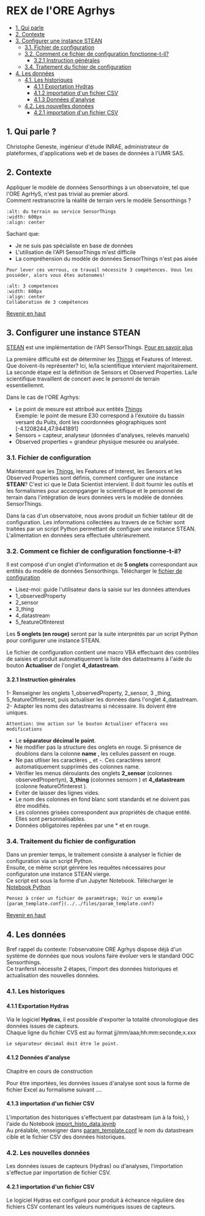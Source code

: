 # REX de l'ORE Agrhys
- [1. Qui parle](#qui_parle)    
- [2. Contexte](#intro)
- [3. Configurer une instance STEAN](#conf)  
  - [3.1. Fichier de configuration](#fichier_conf)
  - [3.2. Comment ce fichier de configuration fonctionne-t-il?](#fonc_conf)  
      - [3.2.1 Instruction générales](#instruction)
  - [3.4. Traitement du fichier de configuration](#create_conf)
- [4. Les données](#data)  
  - [4.1. Les historiques](#data_histo)
    - [4.1.1 Exportation Hydras](#exp_histo)  
    - [4.1.2 importation d'un fichier CSV](#exp_histo)
    - [4.1.3 Données d'analyse](#imp_histo) 
  - [4.2. Les nouvelles données](#data_new)
    - [4.2.1 importation d'un fichier CSV](#csv_new)
 
    
<a id="top"></a>
<a id="qui_parle"></a>
## 1. Qui parle ?
Christophe Geneste, ingénieur d'étude INRAE, administrateur de plateformes, d'applications web et de bases de données à l'UMR SAS.

<a id="intro"></a>
## 2. Contexte
Appliquer le modèle de données Sensorthings à un observatoire, tel que l'ORE AgrHyS, n'est pas trivial au premier abord.  
Comment restranscrire la réalité de terrain vers le modèle Sensorthings ?   

```{image} img/terrain_vers_ST_v2.png
:alt: du terrain au service SensorThings
:width: 600px
:align: center
```

Sachant que:  
*  Je ne suis pas spécialiste en base de données
*  L'utilisation de l'API SensorThings m'est difficile
*  La compréhension du modèle de données SensorThings n'est pas aisée  

```{important}
Pour lever ces verrous, ce travail nécessite 3 compétences. Vous les posséder, alors vous êtes autonomes!
```

```{figure} img/trois_competences.png
:alt: 3 competences
:width: 600px
:align: center
Collaboration de 3 compétences
```

[Revenir en haut](#top)
<a id="conf"></a>
## 3. Configurer une instance STEAN  
[STEAN](https://github.com/Mario-35/STEAN) est une implémentation de l'API SensorThings. [Pour en savoir plus](https://sensorthings.geosas.fr/)  

La première difficulté est de déterminer les [Things](https://geosas.fr/sofair-book/page/chap-sensorthings/things.html) et Features of Interest. Que doivent-ils représenter? Ici, le/la scientifique intervient majoritairement.
La seconde étape est la définition de Sensors et Observed Properties. La/le scientifique travaillent de concert avec le personnl de terrain essentiellemnt.

Dans le cas de l'ORE Agrhys:
* Le point de mesure est attribué aux entités [Things](https://geosas.fr/sofair-book/page/chap-sensorthings/things.html)  
Exemple: le point de mesure E30 correspond à l'éxutoire du bassin versant du Puits, dont les coordonnées géographiques sont [-4.1208244,47.9441891]
* Sensors = capteur, analyseur (données d'analyses, relevés manuels)
* Observed properties = grandeur physique mesurée ou analysée.

<a id="fichier_conf"></a>
### 3.1. Fichier de configuration
Maintenant que les [Things](https://geosas.fr/sofair-book/page/chap-sensorthings/things.html), les Features of Interest, les Sensors et les Observed Properties sont définis, comment configurer une instance **STEAN**? C'est ici que le Data Scientist intervient. Il doit fournir les outils et les formalismes pour accompganger le scientifique et le personnel de terrain dans l'intégration de leurs données vers le modèle de données SensorThings.  

Dans la cas d'un observatoire, nous avons produit un fichier tableur dit de configuration. Les informations collectées au travers de ce fichier sont traitées par un script Python permettant de configuer une instance STEAN. L'alimentation en données sera effectuée ultérieurement.

<a id="fonc_conf"></a>
### 3.2. Comment ce fichier de configuration fonctionne-t-il?  
Il est composé d'un onglet d'information et de **5 onglets** correspondant aux entités du modèle de données Sensorthings. Télécharger le [fichier de configuration](../../files/configuration_ST_agrhys_template.xlsm)

* Lisez-moi: guide l'utilisateur dans la saisie sur les données attendues 
* 1_observedProperty
* 2_sensor
* 3_thing
* 4_datastream
* 5_featureOfInterest

Les **5 onglets (en rouge)** seront par la suite interprétés par un script Python pour configurer une instance STEAN.

Le fichier de configuration contient une macro VBA effectuant des contrôles de saisies et produit automatiquement la liste des datastreams à l'aide du bouton **Actualiser** de l'onglet **4_datastream**.

<a id="instruction"></a>
#### 3.2.1 Instruction générales
 
1- Renseigner les onglets 1_observedProperty, 2_sensor, 3 _thing, 5_featureOfInterest, puis actualiser les données dans l'onglet 4_datastream.  
2- Adapter les noms des datastreams si nécessaire. Ils doivent être uniques. 
```{important}
Attention: Une action sur le bouton Actualiser effacera vos modifications
``` 

* Le **séparateur décimal le point**.  
* Ne modifier pas la structure des onglets en rouge. Si présence de doublons dans la colonne **name** , les cellules passent en rouge.  
* Ne pas utliser les caractères _ et -. Ces caractères seront automatiquement supprimés des colonnes name.  
* Vérifier les menus déroulants des onglets **2_sensor** (colonnes observedPropertyn), **3_thing** (colonnes sensorn ) et **4_datastream** (colonne featureOfInterest ).  
* Eviter de laisser des lignes vides.  
* Le nom des colonnes en fond blanc sont standards et ne doivent pas être modifiés.  
* Les colonnes grisées correspondent aux propriétés de chaque entité. Elles sont personnalisables.  
* Données obligatoires repérées par une * et en rouge.

<a id="create_conf"></a>
### 3.4. Traitement du fichier de configuration  
Dans un premier temps, le traitement consiste à analyser le fichier de configuration via un script Python.  
Ensuite, ce même script génrére les requêtes nécessaires pour configuraton une instance STEAN vierge.  
Ce script est sous la forme d'un Jupyter Notebook. Télécharger le [Notebook Python](../../files/configure_ST_Agrhys.ipynb) 

```{tip}
Pensez à créer un fichier de paramètrage; Voir un exemple [param_template.conf](../../files/param_template.conf)
```

[Revenir en haut](#top)
<a id="data"></a>  
## 4. Les données  
Bref rappel du contexte: l'observatoire ORE Agrhys dispose déjà d'un système de données que nous voulons faire évoluer vers le standard OGC Sensorthings.  
Ce tranferst nécessite 2 étapes, l'import des données historiques et actualisation des nouvelles données.  

<a id="data_histo"></a>
### 4.1. Les historiques  
<a id="exp_histo"></a>
#### 4.1.1 Exportation Hydras 

Via le logiciel **Hydras**, il est possible d'exporter la totalité chronologique des données issues de capteurs.  
Chaque ligne du fichier CVS est au format jj/mm/aaa;hh:mm:seconde;x.xxx  

```{important}
Le séparateur décimal doit être le point.
```
#### 4.1.2 Données d'analyse  
Chapitre en cours de construction  

Pour être importées, les données issues d'analyse sont sous la forme de fichier Excel au formalisme suivant .... 


<a id="imp_histo"></a>
#### 4.1.3 importation d'un fichier CSV
L'importation des historiques s'effectuent par datastream (un à la fois), ) l'aide du Notebook [import_histo_data.ipynb](../../files/import_histo_data.ipynb)  
Au préalable, renseigner dans [param_template.conf](../../files/param_template.conf) le nom du datastream cible et le fichier CSV des données historiques.

<a id="data_new"></a>  
### 4.2. Les nouvelles données  
Les données issues de capteurs (Hydras) ou d'analyses, l'importation s'effectue par importation de fichier CSV.  

<a id="csv_new"></a>
#### 4.2.1 importation d'un fichier CSV
Le logiciel Hydras est configuré pour produit à écheance régulière des fichiers CSV contenant les valeurs numériques issues de capteurs.
